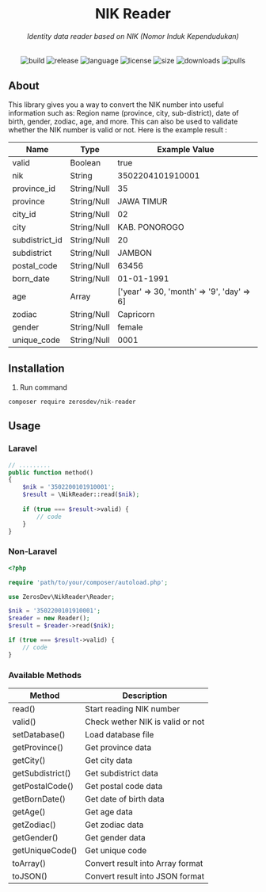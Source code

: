 <h1 align="center">NIK Reader</h1>
<h6 align="center">Identity data reader based on NIK (Nomor Induk Kependudukan)</h6>

<p align="center">
  <img src="https://github.com/ZerosDev/nik-reader/workflows/build/badge.svg" alt="build"/>
  <img src="https://img.shields.io/github/v/release/ZerosDev/nik-reader?include_prereleases" alt="release"/>
  <img src="https://img.shields.io/github/languages/top/ZerosDev/nik-reader" alt="language"/>
  <img src="https://img.shields.io/github/license/ZerosDev/nik-reader" alt="license"/>
  <img src="https://img.shields.io/github/languages/code-size/ZerosDev/nik-reader" alt="size"/>
  <img src="https://img.shields.io/github/downloads/ZerosDev/nik-reader/total" alt="downloads"/>
  <img src="https://img.shields.io/badge/PRs-welcome-brightgreen.svg" alt="pulls"/>
</p>

## About

This library gives you a way to convert the NIK number into useful information such as: Region name (province, city, sub-district), date of birth, gender, zodiac, age, and more. This can also be used to validate whether the NIK number is valid or not.
Here is the example result :

| Name           | Type        | Example Value                              |
|----------------|-------------|---------------------------------------------
| valid          | Boolean     | true                                       |
| nik            | String      | 3502204101910001                           |
| province_id    | String/Null | 35                                         |
| province       | String/Null | JAWA TIMUR                                 |
| city_id        | String/Null | 02                                         |
| city           | String/Null | KAB. PONOROGO                              |
| subdistrict_id | String/Null | 20                                         |
| subdistrict    | String/Null | JAMBON                                     |
| postal_code    | String/Null | 63456                                      |
| born_date      | String/Null | 01-01-1991                                 |
| age            | Array       | ['year' => 30, 'month' => '9', 'day' => 6] |
| zodiac         | String/Null | Capricorn                                  |
| gender         | String/Null | female                                     |
| unique_code    | String/Null | 0001                                       |

## Installation

1. Run command
<pre><code>composer require zerosdev/nik-reader</code></pre>

## Usage

### Laravel

```php
// .........
public function method()
{
    $nik = '3502200101910001';
    $result = \NikReader::read($nik);
    
    if (true === $result->valid) {
        // code
    }
}
```

### Non-Laravel

```php
<?php

require 'path/to/your/composer/autoload.php';

use ZerosDev\NikReader\Reader;

$nik = '3502200101910001';
$reader = new Reader();
$result = $reader->read($nik);

if (true === $result->valid) {
    // code
}
```

### Available Methods

| Method                    | Description                      |
|---------------------------|----------------------------------|
| read()                    | Start reading NIK number         |
| valid()                   | Check wether NIK is valid or not |
| setDatabase()             | Load database file               |
| getProvince()             | Get province data                |
| getCity()                 | Get city data                    |
| getSubdistrict()          | Get subdistrict data             |
| getPostalCode()           | Get postal code data             |
| getBornDate()             | Get date of birth data           |
| getAge()                  | Get age data                     |
| getZodiac()               | Get zodiac data                  |
| getGender()               | Get gender data                  |
| getUniqueCode()           | Get unique code                  |
| toArray()                 | Convert result into Array format |
| toJSON()                  | Convert result into JSON format  |